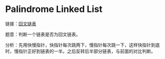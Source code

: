 # Palindrome Linked List

链接：[回文链表](https://leetcode-cn.com/problems/palindrome-linked-list/description/)

题意：判断一个链表是否为回文链表。

分析：先用快慢指针，快指针每次跳两下，慢指针每次跳一下，这样快指针到底时，慢指针正好到链表的一半。之后反转后半部分链表，与前面的对比判断。